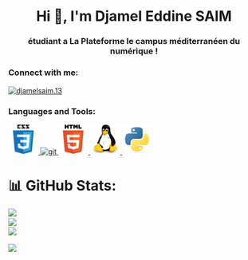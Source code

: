 <h1 align="center">Hi 👋, I'm Djamel Eddine SAIM</h1>
<h3 align="center">étudiant a La Plateforme le campus méditerranéen du numérique !</h3>

<h3 align="left">Connect with me:</h3>
<p align="left">
<a href="https://instagram.com/djamelsaim.13" target="blank"><img align="center" src="https://raw.githubusercontent.com/rahuldkjain/github-profile-readme-generator/master/src/images/icons/Social/instagram.svg" alt="djamelsaim.13" height="30" width="40" /></a>
</p>

<h3 align="left">Languages and Tools:</h3>
<p align="left"> <a href="https://www.w3schools.com/css/" target="_blank" rel="noreferrer"> <img src="https://raw.githubusercontent.com/devicons/devicon/master/icons/css3/css3-original-wordmark.svg" alt="css3" width="60" height="60"/> </a> <a href="https://git-scm.com/" target="_blank" rel="noreferrer"> <img src="https://www.vectorlogo.zone/logos/git-scm/git-scm-icon.svg" alt="git" width="60" height="60"/> </a> <a href="https://www.w3.org/html/" target="_blank" rel="noreferrer"> <img src="https://raw.githubusercontent.com/devicons/devicon/master/icons/html5/html5-original-wordmark.svg" alt="html5" width="60" height="60"/> </a> <a href="https://www.linux.org/" target="_blank" rel="noreferrer"> <img src="https://raw.githubusercontent.com/devicons/devicon/master/icons/linux/linux-original.svg" alt="linux" width="60" height="60"/> </a> <a href="https://www.python.org" target="_blank" rel="noreferrer"> <img src="https://raw.githubusercontent.com/devicons/devicon/master/icons/python/python-original.svg" alt="python" width="60" height="60"/> </a> </p>


# 📊 GitHub Stats:
![](https://github-readme-stats.vercel.app/api?username=djameleddine-saim&theme=ayu-mirage&hide_border=false&include_all_commits=false&count_private=false)<br/>
![](https://github-readme-streak-stats.herokuapp.com/?user=djameleddine-saim&theme=ayu-mirage&hide_border=false)<br/>
![](https://github-readme-stats.vercel.app/api/top-langs/?username=djameleddine-saim&theme=ayu-mirage&hide_border=false&include_all_commits=false&count_private=false&layout=compact)

[![](https://visitcount.itsvg.in/api?id=djameleddine-saim&icon=5&color=4)](https://visitcount.itsvg.in) 

